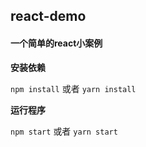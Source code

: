 ## react-demo

#### 一个简单的react小案例
**安装依赖**

`npm install` 或者 `yarn install`

**运行程序**

`npm start` 或者 `yarn start`




